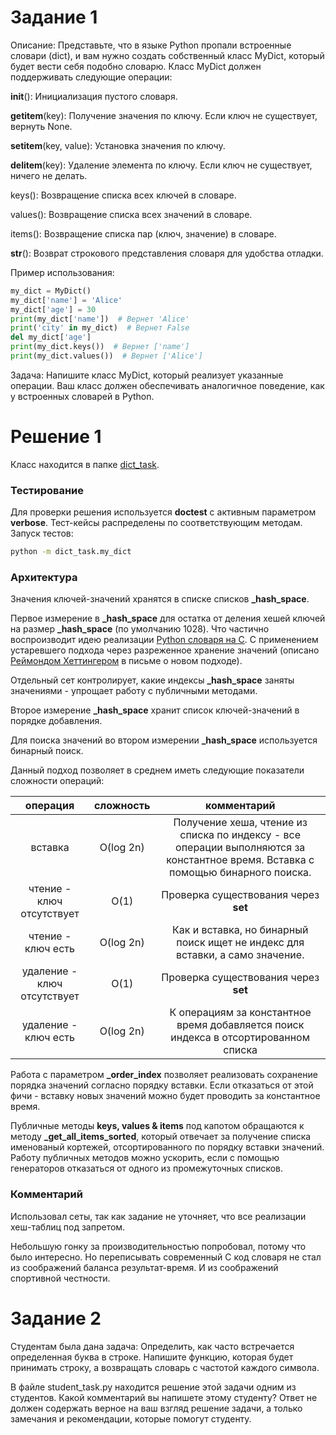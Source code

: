 # Задание 1

Описание: Представьте, что в языке Python пропали встроенные словари (dict), и вам нужно создать собственный класс MyDict, который будет вести себя подобно словарю. Класс MyDict должен поддерживать следующие операции:


__init__(): Инициализация пустого словаря.
  
__getitem__(key): Получение значения по ключу. Если ключ не существует, вернуть None.

__setitem__(key, value): Установка значения по ключу.

__delitem__(key): Удаление элемента по ключу. Если ключ не существует, ничего не делать.

keys(): Возвращение списка всех ключей в словаре.

values(): Возвращение списка всех значений в словаре.

items(): Возвращение списка пар (ключ, значение) в словаре.

__str__(): Возврат строкового представления словаря для удобства отладки.


Пример использования:
```python
my_dict = MyDict()
my_dict['name'] = 'Alice'
my_dict['age'] = 30
print(my_dict['name'])  # Вернет 'Alice'
print('city' in my_dict)  # Вернет False
del my_dict['age']
print(my_dict.keys())  # Вернет ['name']
print(my_dict.values())  # Вернет ['Alice']
```

Задача:
Напишите класс MyDict, который реализует указанные операции. Ваш класс должен обеспечивать аналогичное поведение, как у встроенных словарей в Python.

# Решение 1

Класс находится в папке [dict_task](dict_task).

### Тестирование

Для проверки решения используется **doctest** с активным параметром **verbose**. Тест-кейсы распределены по соответствующим методам. Запуск тестов:

```bash
python -m dict_task.my_dict
```

### Архитектура

Значения ключей-значений хранятся в списке списков **_hash_space**.

Первое измерение в **_hash_space** для остатка от деления хешей ключей на размер **_hash_space** (по умолчанию 1028). Что частично воспроизводит идею реализации [Python словаря на С](https://github.com/python/cpython/blob/main/Objects/dictobject.c). С применением устаревшего подхода через разреженное хранение значений (описано [Реймондом Хеттингером](https://mail.python.org/pipermail/python-dev/2012-December/123028.html) в письме о новом подходе).

Отдельный сет контролирует, какие индексы **_hash_space** заняты значениями - упрощает работу с публичными методами.

Второе измерение **_hash_space** хранит список ключей-значений в порядке добавления.

Для поиска значений во втором измерении **_hash_space** используется бинарный поиск.

Данный подход позволяет в среднем иметь следующие показатели сложности операций:

|        **операция**         | **сложность** |                                                         **комментарий**                                                          |
|:---------------------------:|:-------------:|:--------------------------------------------------------------------------------------------------------------------------------:|
|           вставка           |   O(log 2n)   | Получение хеша, чтение из списка по индексу - все операции выполняются за константное время. Вставка с помощью бинарного поиска. |
|  чтение - ключ отсутствует  |     O(1)      |                                               Проверка существования через **set**                                               |
|     чтение - ключ есть      |   O(log 2n)   |                          Как и вставка, но бинарный поиск ищет не индекс для вставки, а само значение.                           |
| удаление - ключ отсутствует |     O(1)      |                                               Проверка существования через **set**                                               |
|    удаление - ключ есть     |   O(log 2n)   |                       К операциям за константное время добавляется поиск индекса в отсортированном списка                        |

Работа с параметром **_order_index** позволяет реализовать сохранение порядка значений согласно порядку вставки. Если отказаться от этой фичи - вставку новых значений можно будет проводить за константное время.

Публичные методы **keys, values & items** под капотом обращаются к методу **_get_all_items_sorted**, который отвечает за получение списка именованый кортежей, отсортированного по порядку вставки значений. Работу публичных методов можно ускорить, если с помощью генераторов отказаться от одного из промежуточных списков.

### Комментарий

Использовал сеты, так как задание не уточняет, что все реализации хеш-таблиц под запретом.

Небольшую гонку за производительностью попробовал, потому что было интересно. Но переписывать современный С код словаря не стал из соображений баланса результат-время. И из соображений спортивной честности.

# Задание 2

Студентам была дана задача: Определить, как часто встречается определенная буква в строке. Напишите функцию, которая будет принимать строку, а возвращать словарь с частотой каждого символа.

В файле student_task.py находится решение этой задачи одним из студентов. Какой комментарий вы напишете этому студенту? Ответ не должен содержать верное на ваш взгляд решение задачи, а только замечания и рекомендации, которые помогут студенту. 
